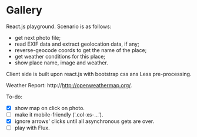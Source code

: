 # Gallery

React.js playground. Scenario is as follows:
* get next photo file;
* read EXIF data and extract geolocation data, if any;
* reverse-geocode coords to get the name of the place;
* get weather conditions for this place;
* show place name, image and weather.

Client side is built upon react.js with bootstrap css ans Less pre-processing.

Weather Report: http://http://openweathermap.org/.

To-do:
- [x] show map on click on photo.
- [ ] make it mobile-friendly ('.col-xs-...').
- [x] ignore arrows' clicks until all asynchronous gets are over.
- [ ] play with Flux.